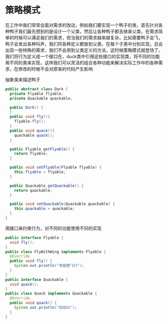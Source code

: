 # 策略模式

在工作中我们常常会面对需求的改动，例如我们要实现一个鸭子的类，首先针对各种鸭子我们最先想到的是设计一个父类，然后让各种鸭子都去继承父类，在需求简单的时候可以满足我们的需求，但当我们的需求越来越复杂，比如需要鸭子会飞，鸭子会发出各种叫声，我们将各种定义都放到父类，在每个子类中分别实现，总会出现一些特殊的需求，我们不会用到父类定义的方法，这时候策略模式就登场了，我们将行为定义成一个接口在，duck类中引用这些接口的实现类，将不同的功能用不同的类来实现，这样我们可以灵活的组合各种功能来解决实际工作中的各种需求，在修改的时候不会对原来的代码产生影响

抽象类来描述鸭子
```java
public abstract class Dark {
  private Flyable flyable;
  private Quackable quackable;

  public Dark() {
  }
  public void fly(){
    flyable.fly();
  }
  public void quack(){
    quackable.quack();
  }

  public Flyable getFlyable() {
    return flyable;
  }

  public void setFlyable(Flyable flyable) {
    this.flyable = flyable;
  }

  public Quackable getQuackable() {
    return quackable;
  }

  public void setQuackable(Quackable quackable) {
    this.quackable = quackable;
  }
}

```

用接口来约束行为，对不同的功能使用不同的实现
```java
public interface Flyable {
  void fly();
}
public class FlyWithWing implements Flyable {
  @Override
  public void fly() {
    System.out.println("用翅膀飞行");
  }
}
public interface Quackable {
  void quack();
}
public class Quack implements Quackable {
  @Override
  public void quack() {
    System.out.println("呱呱叫");
  }
}

```